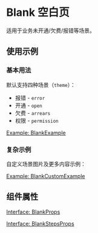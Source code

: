 # Blank 空白页

适用于业务未开通/欠费/报错等场景。

## 使用示例

### 基本用法

默认支持四种场景（`theme`）：
- 报错 - `error`
- 开通 - `open`
- 欠费 - `arrears`
- 权限 - `permission`

[Example: BlankExample](./_example/BlankExample.jsx)

### 复杂示例

自定义场景图片及更多内容示例：

[Example: BlankCustomExample](./_example/BlankCustomExample.jsx)

## 组件属性

[Interface: BlankProps](./Blank.tsx)

[Interface: BlankStepsProps](./BlankSteps.tsx)
